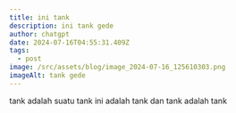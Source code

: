 ```yaml
---
title: ini tank
description: ini tank gede
author: chatgpt
date: 2024-07-16T04:55:31.409Z
tags:
  - post
image: /src/assets/blog/image_2024-07-16_125610303.png
imageAlt: tank gede
---
```

t﻿ank adalah suatu tank ini adalah tank dan tank adalah tank